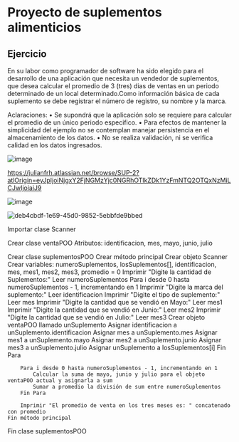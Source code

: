 # Proyecto de suplementos alimenticios

## Ejercicio 

En su labor como programador de software ha sido elegido para el desarrollo de una aplicación que necesita un vendedor de suplementos, que desea calcular el promedio de 3 (tres) dias de ventas en un periodo determinado de un local determinado.Como información básica de cada suplemento se debe registrar el número de registro, su 
nombre y la marca. 

Aclaraciones:
• Se supondrá que la aplicación solo se requiere para calcular el promedio de un único periodo
especifico.
• Para efectos de mantener la simplicidad del ejemplo no se contemplan manejar persistencia en el almacenamiento de los datos.
• No se realiza validación, ni se verifica calidad en los datos ingresados.

![image](https://github.com/julianfrhgn/demo.github.io/assets/132966493/2cee2a80-13bc-4336-a1c7-e0ebcec20c68)


https://julianfrh.atlassian.net/browse/SUP-2?atlOrigin=eyJpIjoiNjgxY2FjNGMzYjc0NGRhOTlkZDk1YzFmNTQ2OTQxNzMiLCJwIjoiaiJ9

![image](https://github.com/julianfrhgn/demo.github.io/assets/132966493/716eecfa-ff68-4139-ad43-13c3296af91f)


![deb4cbdf-1e69-45d0-9852-5ebbfde9bbed](https://github.com/julianfrhgn/demo.github.io/assets/132966493/afc5f5e4-5f35-4926-b6de-36716f5a31a1)






Importar clase Scanner

Crear clase ventaPOO
    Atributos: identificacion, mes, mayo, junio, julio

Crear clase suplementosPOO
    Crear método principal
        Crear objeto Scanner
        Crear variables: numeroSuplementos, losSuplementos[], identificacion, mes, mes1, mes2, mes3, promedio = 0
        Imprimir "Digite la cantidad de Suplementos:"
        Leer numeroSuplementos
        Para i desde 0 hasta numeroSuplementos - 1, incrementando en 1
            Imprimir "Digite la marca del suplemento:"
            Leer identificacion
            Imprimir "Digite el tipo de suplemento:"
            Leer mes
            Imprimir "Digite la cantidad que se vendió en Mayo:"
            Leer mes1
            Imprimir "Digite la cantidad que se vendió en Junio:"
            Leer mes2
            Imprimir "Digite la cantidad que se vendió en Julio:"
            Leer mes3
            Crear objeto ventaPOO llamado unSuplemento
            Asignar identificacion a unSuplemento.identificacion
            Asignar mes a unSuplemento.mes
            Asignar mes1 a unSuplemento.mayo
            Asignar mes2 a unSuplemento.junio
            Asignar mes3 a unSuplemento.julio
            Asignar unSuplemento a losSuplementos[i]
        Fin Para

        Para i desde 0 hasta numeroSuplementos - 1, incrementando en 1
            Calcular la suma de mayo, junio y julio para el objeto ventaPOO actual y asignarla a sum
            Sumar a promedio la división de sum entre numeroSuplementos
        Fin Para

        Imprimir "El promedio de venta en los tres meses es: " concatenado con promedio
    Fin método principal
Fin clase suplementosPOO




